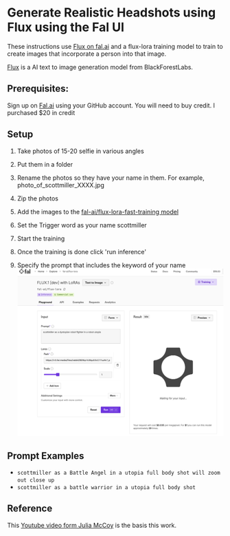 # Generate Realistic Headshots using Flux using the Fal UI

These instructions use [Flux on fal.ai](https://fal.ai/) and a flux-lora training model to train to create images that incorporate a person into that image.


[Flux]((https://blackforestlabs.ai/ultra-home/#get-flux)) is a AI text to image generation model from BlackForestLabs.



## Prerequisites:
Sign up on [Fal.ai]((https://fal.ai/) ) using your GitHub account. You will need to buy credit.  I purchased $20 in credit

## Setup

1. Take photos of 15-20 selfie in various angles 

2. Put them in a folder
   
3. Rename the photos so they have your name in them.  For example, photo_of_scottmiller_XXXX.jpg

4. Zip the photos

5. Add the images to the [fal-ai/flux-lora-fast-training model](https://fal.ai/models/fal-ai/flux-lora-fast-training)

6. Set the Trigger word as your name scottmiller
7. Start the training 
8. Once the training is done click 'run inference'
 
9. Specify the prompt that includes the keyword of your name
   ![alt text](images/flux-run.png)


## Prompt Examples


- `scottmiller as a Battle Angel in a utopia
full body shot will zoom out close up`
- `scottmiller as a battle warrior in a utopia full body shot`



## Reference

This [Youtube video form Julia McCoy](https://www.youtube.com/watch?v=lcNb-0XspwU&t=360s) is the basis this work.

